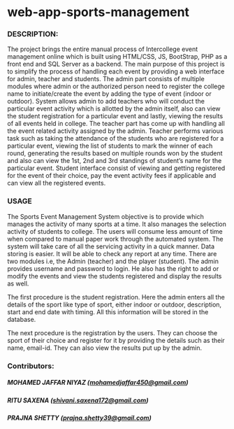 # web-app-sports-management

### DESCRIPTION:
The project brings the entire manual process of Intercollege event management online which is built using HTML/CSS, JS, BootStrap, PHP as a front end and SQL Server as a backend. The main purpose of this project is to simplify the process of handling each event by providing a web interface for admin, teacher and students. The admin part consists of multiple modules where admin or the authorized person need to register the college name to initiate/create the event by adding the type of event (indoor or outdoor). System allows admin to add teachers who will conduct the particular event activity which is allotted by the admin itself, also can view the student registration for a particular event and lastly, viewing the results of all events held in college. The teacher part has come up with handling all the event related activity assigned by the admin. Teacher performs various task such as taking the attendance of the students who are registered for a particular event, viewing the list of students to mark the winner of each round, generating the results based on multiple rounds won by the student and also can view the 1st, 2nd and 3rd standings of student’s name for the particular event. Student interface consist of viewing and getting registered for the event of their choice, pay the event activity fees if applicable and can view all the registered events.

### USAGE
The Sports Event Management System objective is to provide which manages the activity of many sports at a time. It also manages the selection activity of students to college. The users will consume less amount of time when compared to manual paper work through the automated system. The system will take care of all the servicing activity in a quick manner. Data storing is easier. It will be able to check any report at any time.
There are two modules i.e, the Admin (teacher) and the player (student). The admin provides username and password to login. He also has the right to add or modify the events and view the students registered and display the results as well. 

The first procedure is the student registration. Here the admin enters all the details of the sport like type of sport, either indoor or outdoor, description, start and end date with timing. All this information will be stored in the database. 

The next procedure is the registration by the users. They can choose the sport of their choice and register for it by providing the details such as their name, email-id. They can also view the results put up by the admin.



### Contributors:
##### MOHAMED JAFFAR NIYAZ	(mohamedjaffar450@gmail.com)
##### RITU SAXENA  	        (shivani.saxena172@gmail.com)
##### PRAJNA SHETTY         (prajna.shetty39@gmail.com)
